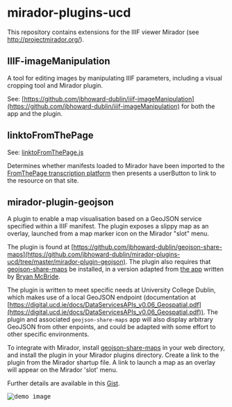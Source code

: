# mirador-plugins-ucd

This repository contains extensions for the IIIF viewer Mirador (see http://projectmirador.org/).

## IIIF-imageManipulation

A tool for editing images by manipulating IIIF parameters, including a visual cropping tool and Mirador plugin.

See: [https://github.com/jbhoward-dublin/iiif-imageManipulation](https://github.com/jbhoward-dublin/iiif-imageManipulation) for both the app and the plugin.

## linktoFromThePage 

See: [linktoFromThePage.js](https://github.com/jbhoward-dublin/mirador-plugins-ucd/tree/master/linktoFromThePage)

Determines whether manifests loaded to Mirador have been imported to the [FromThePage transcription platform](http://fromthepage.com/) then presents a userButton to link to the resource on that site.

## mirador-plugin-geojson

A plugin to enable a map visualisation based on a GeoJSON service specified within a IIIF manifest. The plugin exposes a slippy map as an overlay, launched from a map marker icon on the Mirador "slot" menu. 

The plugin is found at [https://github.com/jbhoward-dublin/geojson-share-maps](https://github.com/jbhoward-dublin/mirador-plugins-ucd/tree/master/mirador-plugin-geojson). The plugin also requires that [geojson-share-maps](https://github.com/jbhoward-dublin/geojson-share-maps) be installed, in a version adapted from [the app](https://github.com/bmcbride/geojson-share-maps) written by [Bryan McBride](https://github.com/bmcbride). 

The plugin is written to meet specific needs at University College Dublin, which makes use of a local GeoJSON endpoint (documentation at [https://digital.ucd.ie/docs/DataServicesAPIs_v0.06_Geospatial.pdf](https://digital.ucd.ie/docs/DataServicesAPIs_v0.06_Geospatial.pdf)). The plugin and associated `geojson-share-maps` app will also display arbitrary GeoJSON from other enpoints, and could be adapted with some effort to other specific environments.

To integrate with Mirador, install [geojson-share-maps](https://github.com/jbhoward-dublin/geojson-share-maps) in your web directory, and install the plugin in your Mirador plugins directory. Create a link to the plugin from the Mirador shartup file. A link to launch a map as an overlay will appear on the Mirador 'slot' menu.

Further details are available in this [Gist](https://gist.github.com/ucddigital/1ca55a7d5b7656d9fa717ef4d473490a).

<kbd>
<img alt="demo image" src="https://github.com/jbhoward-dublin/mirador-plugins-ucd/raw/master/img/2017-07-02_Mirador_GeoJSON_demo_02.gif"></img>
</kbd>
